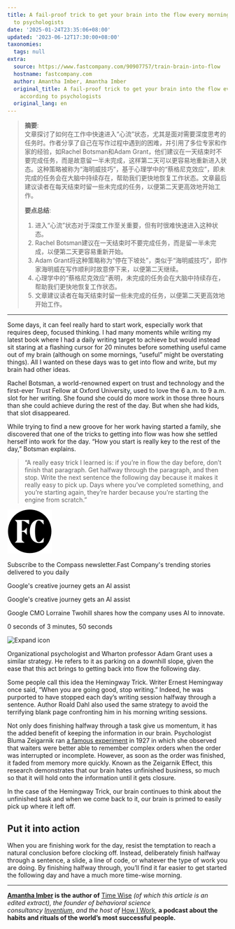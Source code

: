 ```yaml
---
title: A fail-proof trick to get your brain into the flow every morning, according
  to psychologists
date: '2025-01-24T23:35:06+08:00'
updated: '2023-06-12T17:30:00+08:00'
taxonomies:
  tags: null
extra:
  source: https://www.fastcompany.com/90907757/train-brain-into-flow
  hostname: fastcompany.com
  author: Amantha Imber, Amantha Imber
  original_title: A fail-proof trick to get your brain into the flow every morning,
    according to psychologists
  original_lang: en
---
```


> **摘要**:  
>  文章探讨了如何在工作中快速进入“心流”状态，尤其是面对需要深度思考的任务时。作者分享了自己在写作过程中遇到的困难，并引用了多位专家和作家的经验，如Rachel Botsman和Adam Grant，他们建议在一天结束时不要完成任务，而是故意留一半未完成，这样第二天可以更容易地重新进入状态。这种策略被称为“海明威技巧”，基于心理学中的“蔡格尼克效应”，即未完成的任务会在大脑中持续存在，帮助我们更快地恢复工作状态。文章最后建议读者在每天结束时留一些未完成的任务，以便第二天更高效地开始工作。
> 
>  **要点总结**:
>  1. 进入“心流”状态对于深度工作至关重要，但有时很难快速进入这种状态。
>  2. Rachel Botsman建议在一天结束时不要完成任务，而是留一半未完成，以便第二天更容易重新开始。
>  3. Adam Grant将这种策略称为“停在下坡处”，类似于“海明威技巧”，即作家海明威在写作顺利时故意停下来，以便第二天继续。
>  4. 心理学中的“蔡格尼克效应”表明，未完成的任务会在大脑中持续存在，帮助我们更快地恢复工作状态。
>  5. 文章建议读者在每天结束时留一些未完成的任务，以便第二天更高效地开始工作。

---


Some days, it can feel really hard to start work, especially work that requires deep, focused thinking. I had many moments while writing my latest book where I had a daily writing target to achieve but would instead sit staring at a flashing cursor for 20 minutes before something useful came out of my brain (although on some mornings, “useful” might be overstating things). All I wanted on these days was to get into flow and write, but my brain had other ideas.

Rachel Botsman, a world-renowned expert on trust and technology and the first-ever Trust Fellow at Oxford University, used to love the 6 a.m. to 9 a.m. slot for her writing. She found she could do more work in those three hours than she could achieve during the rest of the day. But when she had kids, that slot disappeared.

While trying to find a new groove for her work having started a family, she discovered that one of the tricks to getting into flow was how she settled herself into work for the day. “How you start is really key to the rest of the day,” Botsman explains.

> “A really easy trick I learned is: if you’re in flow the day before, don’t finish that paragraph. Get halfway through the paragraph, and then stop. Write the next sentence the following day because it makes it really easy to pick up. Days where you’ve completed something, and you’re starting again, they’re harder because you’re starting the engine from scratch.”

![Compass Newsletter logo](fc-icon.svg)

Subscribe to the Compass newsletter.Fast Company's trending stories delivered to you daily

Google's creative journey gets an AI assist

Google's creative journey gets an AI assist

Google CMO Lorraine Twohill shares how the company uses AI to innovate.

0 seconds of 3 minutes, 50 seconds

![Expand icon](https://www.fastcompany.com/_next/image?url=%2F_public%2Fexpand-icon_2x.webp&w=32&q=75)

Organizational psychologist and Wharton professor Adam Grant uses a similar strategy. He refers to it as parking on a downhill slope, given the ease that this act brings to getting back into flow the following day.

Some people call this idea the Hemingway Trick. Writer Ernest Hemingway once said, “When you are going good, stop writing.” Indeed, he was purported to have stopped each day’s writing session halfway through a sentence. Author Roald Dahl also used the same strategy to avoid the terrifying blank page confronting him in his morning writing sessions.

Not only does finishing halfway through a task give us momentum, it has the added benefit of keeping the information in our brain. Psychologist Bluma Zeigarnik ran [a famous experiment](https://www.psychologistworld.com/memory/zeigarnik-effect-interruptions-memory) in 1927 in which she observed that waiters were better able to remember complex orders when the order was interrupted or incomplete. However, as soon as the order was finished, it faded from memory more quickly. Known as the Zeigarnik Effect, this research demonstrates that our brain hates unfinished business, so much so that it will hold onto the information until it gets closure.

In the case of the Hemingway Trick, our brain continues to think about the unfinished task and when we come back to it, our brain is primed to easily pick up where it left off.

## Put it into action

When you are finishing work for the day, resist the temptation to reach a natural conclusion before clocking off. Instead, deliberately finish halfway through a sentence, a slide, a line of code, or whatever the type of work you are doing. By finishing halfway through, you’ll find it far easier to get started the following day and have a much more time-wise morning.

---

**[Amantha Imber](https://amantha.substack.com/) is the author of** [Time Wise](https://www.amantha.com/time-wise-book/) **(of which this article is an edited extract), the founder of behavioral science consultancy* [*Inventium,*](https://www.inventium.com.au/) *and the host of** [How I Work](https://www.amanthaimber.com/podcast), **a podcast about the habits and rituals of the world’s most successful people.**
